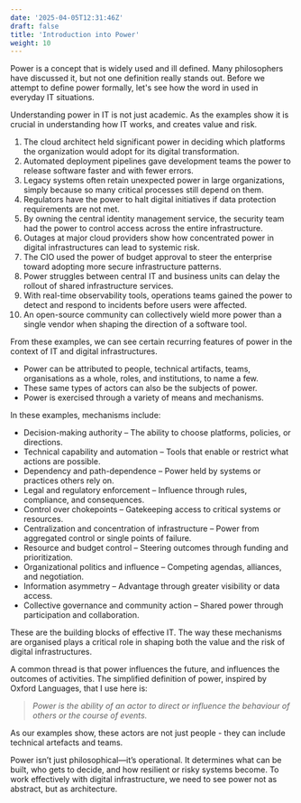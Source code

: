 ```yaml
---
date: '2025-04-05T12:31:46Z'
draft: false
title: 'Introduction into Power'
weight: 10
---
```

Power is a concept that is widely used and ill defined. Many philosophers have discussed it, but not one definition really stands out.
Before we attempt to define power formally, let's see how the word in used in everyday IT situations.

Understanding power in IT is not just academic. As the examples show it is crucial in understanding how IT works, and creates value and risk.

1. The cloud architect held significant power in deciding which platforms the organization would adopt for its digital transformation.
1. Automated deployment pipelines gave development teams the power to release software faster and with fewer errors.
1. Legacy systems often retain unexpected power in large organizations, simply because so many critical processes still depend on them.
1. Regulators have the power to halt digital initiatives if data protection requirements are not met.
1. By owning the central identity management service, the security team had the power to control access across the entire infrastructure.
1. Outages at major cloud providers show how concentrated power in digital infrastructures can lead to systemic risk.
1. The CIO used the power of budget approval to steer the enterprise toward adopting more secure infrastructure patterns.
1. Power struggles between central IT and business units can delay the rollout of shared infrastructure services.
1. With real-time observability tools, operations teams gained the power to detect and respond to incidents before users were affected.
1. An open-source community can collectively wield more power than a single vendor when shaping the direction of a software tool.

From these examples, we can see certain recurring features of power in the context of IT and digital infrastructures.

- Power can be attributed to people, technical artifacts, teams, organisations as a whole, roles, and institutions, to name a few.
- These same types of actors can also be the subjects of power.
- Power is exercised through a variety of means and mechanisms.

In these examples, mechanisms include:

- Decision-making authority – The ability to choose platforms, policies, or directions.
- Technical capability and automation – Tools that enable or restrict what actions are possible.
- Dependency and path-dependence – Power held by systems or practices others rely on.
- Legal and regulatory enforcement – Influence through rules, compliance, and consequences.
- Control over chokepoints – Gatekeeping access to critical systems or resources.
- Centralization and concentration of infrastructure – Power from aggregated control or single points of failure.
- Resource and budget control – Steering outcomes through funding and prioritization.
- Organizational politics and influence – Competing agendas, alliances, and negotiation.
- Information asymmetry – Advantage through greater visibility or data access.
- Collective governance and community action – Shared power through participation and collaboration.

These are the building blocks of effective IT.
The way these mechanisms are organised plays a critical role in shaping both the value and the risk of digital infrastructures.

A common thread is that power influences the future, and influences the outcomes of activities.
The simplified definition of power, inspired by Oxford Languages, that I use here is:

> _Power is the ability of an actor to direct or influence the behaviour of others or the course of events._

As our examples show, these actors are not just people - they can include technical artefacts and teams.

Power isn’t just philosophical—it’s operational. It determines what can be built, who gets to decide, and how resilient or risky systems become. To work effectively with digital infrastructure, we need to see power not as abstract, but as architecture.